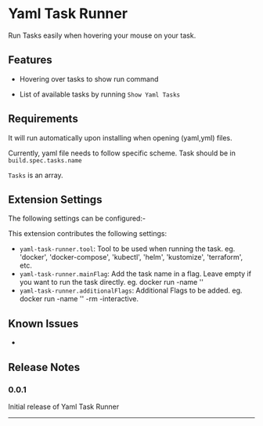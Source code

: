 # Yaml Task Runner

Run Tasks easily when hovering your mouse on your task.

## Features

* Hovering over tasks to show run command

* List of available tasks by running `Show Yaml Tasks`

## Requirements

It will run automatically upon installing when opening (yaml,yml) files.

Currently, yaml file needs to follow specific scheme. Task should be in `build.spec.tasks.name`

`Tasks` is an array.

## Extension Settings

The following settings can be configured:-

This extension contributes the following settings:

* `yaml-task-runner.tool`: Tool to be used when running the task. eg. 'docker', 'docker-compose', 'kubectl', 'helm', 'kustomize', 'terraform', etc.
* `yaml-task-runner.mainFlag`: Add the task name in a flag. Leave empty if you want to run the task directly. eg. docker run -name '<task-name>'
* `yaml-task-runner.additionalFlags`: Additional Flags to be added. eg. docker run -name '<task-name>' -rm -interactive.

## Known Issues

-

## Release Notes


### 0.0.1

Initial release of Yaml Task Runner

---
